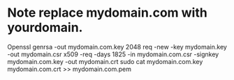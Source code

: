 # Note replace mydomain.com with yourdomain.

Openssl
genrsa -out mydomain.com.key 2048
req -new -key mydomain.key -out mydomain.csr
x509 -req -days 1825 -in mydomain.com.csr -signkey mydomain.com.key -out mydomain.crt
sudo cat mydomain.com.key mydomain.com.crt >> mydomain.com.pem
